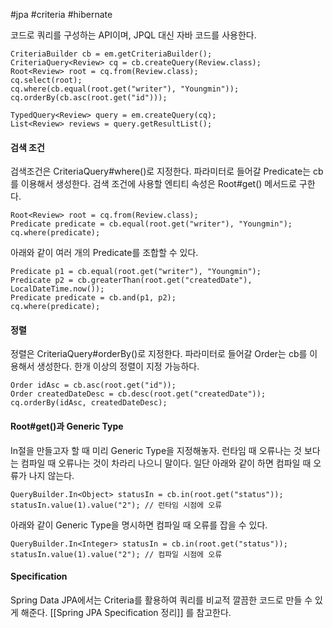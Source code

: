 #jpa #criteria #hibernate

코드로 쿼리를 구성하는 API이며, JPQL 대신 자바 코드를 사용한다.
```
CriteriaBuilder cb = em.getCriteriaBuilder();
CriteriaQuery<Review> cq = cb.createQuery(Review.class);
Root<Review> root = cq.from(Review.class);
cq.select(root);
cq.where(cb.equal(root.get("writer"), "Youngmin"));
cq.orderBy(cb.asc(root.get("id")));

TypedQuery<Review> query = em.createQuery(cq);
List<Review> reviews = query.getResultList();
```

#### 검색 조건
검색조건은 CriteriaQuery#where()로 지정한다. 파라미터로 들어갈 Predicate는 cb를 이용해서 생성한다. 검색 조건에 사용할 엔티티 속성은 Root#get() 메서드로 구한다.
```
Root<Review> root = cq.from(Review.class);
Predicate predicate = cb.equal(root.get("writer"), "Youngmin");
cq.where(predicate);
```

아래와 같이 여러 개의 Predicate를 조합할 수 있다.
```
Predicate p1 = cb.equal(root.get("writer"), "Youngmin");
Predicate p2 = cb.greaterThan(root.get("createdDate"), LocalDateTime.now());
Predicate predicate = cb.and(p1, p2);
cq.where(predicate);
```

#### 정렬
정렬은 CriteriaQuery#orderBy()로 지정한다. 파라미터로 들어갈 Order는 cb를 이용해서 생성한다. 한개 이상의 정렬이 지정 가능하다.
```
Order idAsc = cb.asc(root.get("id"));
Order createdDateDesc = cb.desc(root.get("createdDate"));
cq.orderBy(idAsc, createdDateDesc);
```

#### Root#get()과 Generic Type
In절을 만들고자 할 때 미리 Generic Type을 지정해놓자. 런타임 때 오류나는 것 보다는 컴파일 때 오류나는 것이 차라리 나으니 말이다. 일단 아래와 같이 하면 컴파일 때 오류가 나지 않는다.
```
QueryBuilder.In<Object> statusIn = cb.in(root.get("status"));
statusIn.value(1).value("2"); // 런타임 시점에 오류
```

아래와 같이 Generic Type을 명시하면 컴파일 때 오류를 잡을 수 있다.
```
QueryBuilder.In<Integer> statusIn = cb.in(root.get("status"));
statusIn.value(1).value("2"); // 컴파일 시점에 오류
```

#### Specification
Spring Data JPA에서는 Criteria를 활용하여 쿼리를 비교적 깔끔한 코드로 만들 수 있게 해준다. [[Spring JPA Specification 정리]] 를 참고한다.